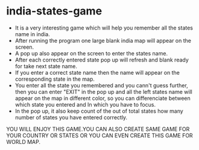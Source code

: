 # india-states-game
- It is a very interesting game which will help you remember all the states name in india.
- After running the program one large blank india map will appear on the screen.
- A pop up also appear on the screen to enter the states name.
- After each correctly entered state pop up will refresh and blank ready for take next state name.
- If you enter a correct state name then the name will appear on the corresponding state in the map.
- You enter all the state you remembered and you cann't guess further, then you can enter "EXIT" in the pop up and all the left states name will appear on the map in different color, so you can differenciate between which state you entered and In which you have to focus.
- In the pop up, it also keep count of the out of total states how many number of states you have entered correctly.

YOU WILL ENJOY THIS GAME.YOU CAN ALSO CREATE SAME GAME FOR YOUR COUNTRY OR STATES OR YOU CAN EVEN CREATE THIS GAME FOR WORLD MAP.
